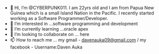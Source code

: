 - 👋 Hi, I’m @CYBERPUNK011. I am 22yrs old and I am from Papua New Guinea which is a small Island Nation in the Pacific. I recently started working as a Software Programmer/Developer.
- 👀 I’m interested in ...software programming and development
- 🌱 I’m currently learning ...oracle apex
- 💞️ I’m looking to collaborate on ... here
- 📫 How to reach me ... my gmail - davenauka09@gmail.com / my facebook - Username:Daven Auka

<!---
CYBERPUNK011/CYBERPUNK011 is a ✨ special ✨ repository because its `README.md` (this file) appears on your GitHub profile.
You can click the Preview link to take a look at your changes.
--->
